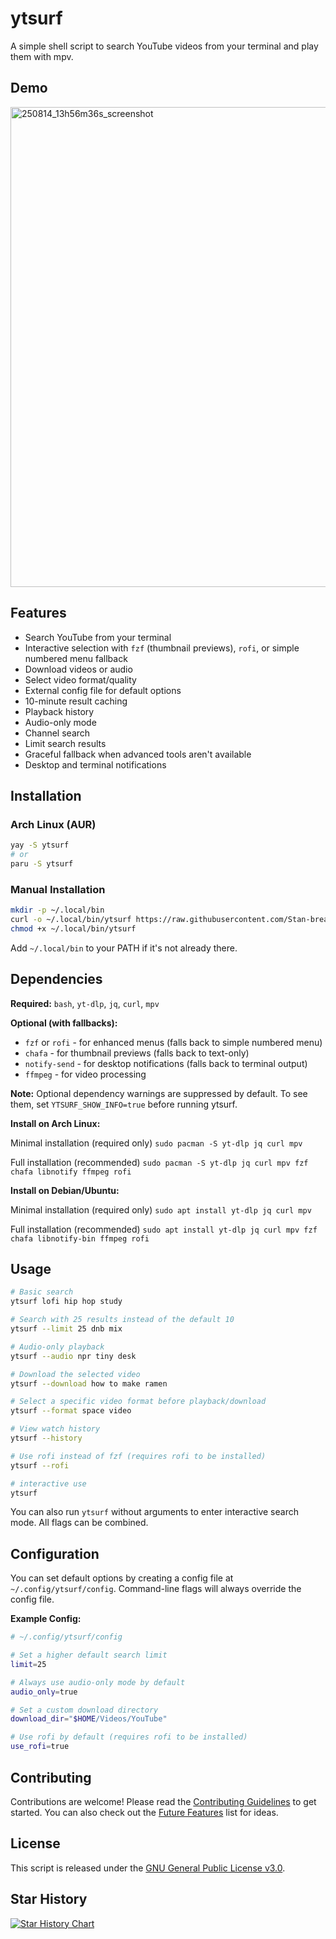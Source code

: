 # ytsurf

A simple shell script to search YouTube videos from your terminal and play them with mpv.

## Demo

<img width="1366" height="768" alt="250814_13h56m36s_screenshot" src="https://github.com/user-attachments/assets/0771f53b-ad16-41a2-9938-9aaaf0eaa1ae" />

## Features

- Search YouTube from your terminal
- Interactive selection with `fzf` (thumbnail previews), `rofi`, or simple numbered menu fallback
- Download videos or audio
- Select video format/quality
- External config file for default options
- 10-minute result caching
- Playback history
- Audio-only mode
- Channel search
- Limit search results
- Graceful fallback when advanced tools aren't available
- Desktop and terminal notifications

## Installation

### Arch Linux (AUR)

```bash
yay -S ytsurf
# or
paru -S ytsurf
```

### Manual Installation

```bash
mkdir -p ~/.local/bin
curl -o ~/.local/bin/ytsurf https://raw.githubusercontent.com/Stan-breaks/ytsurf/main/ytsurf.sh
chmod +x ~/.local/bin/ytsurf
```

Add `~/.local/bin` to your PATH if it's not already there.

## Dependencies

**Required:** `bash`, `yt-dlp`, `jq`, `curl`, `mpv`

**Optional (with fallbacks):**

- `fzf` or `rofi` - for enhanced menus (falls back to simple numbered menu)
- `chafa` - for thumbnail previews (falls back to text-only)
- `notify-send` - for desktop notifications (falls back to terminal output)
- `ffmpeg` - for video processing

**Note:** Optional dependency warnings are suppressed by default. To see them, set `YTSURF_SHOW_INFO=true` before running ytsurf.

**Install on Arch Linux:**

Minimal installation (required only)
`sudo pacman -S yt-dlp jq curl mpv`

Full installation (recommended)
`sudo pacman -S yt-dlp jq curl mpv fzf chafa libnotify ffmpeg rofi`

**Install on Debian/Ubuntu:**

Minimal installation (required only)
`sudo apt install yt-dlp jq curl mpv`

Full installation (recommended)
`sudo apt install yt-dlp jq curl mpv fzf chafa libnotify-bin ffmpeg rofi`

## Usage

```bash
# Basic search
ytsurf lofi hip hop study

# Search with 25 results instead of the default 10
ytsurf --limit 25 dnb mix

# Audio-only playback
ytsurf --audio npr tiny desk

# Download the selected video
ytsurf --download how to make ramen

# Select a specific video format before playback/download
ytsurf --format space video

# View watch history
ytsurf --history

# Use rofi instead of fzf (requires rofi to be installed)
ytsurf --rofi

# interactive use
ytsurf

```

You can also run `ytsurf` without arguments to enter interactive search mode. All flags can be combined.

## Configuration

You can set default options by creating a config file at `~/.config/ytsurf/config`. Command-line flags will always override the config file.

**Example Config:**

```bash
# ~/.config/ytsurf/config

# Set a higher default search limit
limit=25

# Always use audio-only mode by default
audio_only=true

# Set a custom download directory
download_dir="$HOME/Videos/YouTube"

# Use rofi by default (requires rofi to be installed)
use_rofi=true
```

## Contributing

Contributions are welcome! Please read the [Contributing Guidelines](CONTRIBUTING.md) to get started. You can also check out the [Future Features](FUTURE_FEATURES.md) list for ideas.

## License

This script is released under the [GNU General Public License v3.0](LICENSE).

## Star History

<a href="https://www.star-history.com/#Stan-breaks/ytsurf&Date">
 <picture>
   <source media="(prefers-color-scheme: dark)" srcset="https://api.star-history.com/svg?repos=Stan-breaks/ytsurf&type=Date&theme=dark" />
   <source media="(prefers-color-scheme: light)" srcset="https://api.star-history.com/svg?repos=Stan-breaks/ytsurf&type=Date" />
   <img alt="Star History Chart" src="https://api.star-history.com/svg?repos=Stan-breaks/ytsurf&type=Date" />
 </picture>
</a>
